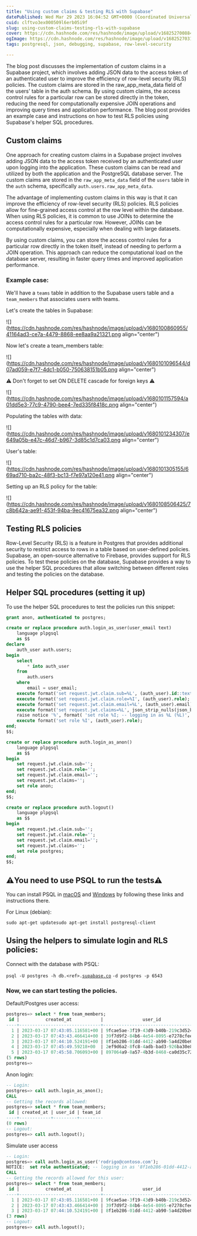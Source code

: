 ```yaml
---
title: "Using custom claims & testing RLS with Supabase"
datePublished: Wed Mar 29 2023 16:04:52 GMT+0000 (Coordinated Universal Time)
cuid: clftvo3ex000509l6erb05i9f
slug: using-custom-claims-testing-rls-with-supabase
cover: https://cdn.hashnode.com/res/hashnode/image/upload/v1682527008845/e3144d96-dc02-4372-87d7-e8dc1c9cbe52.png
ogImage: https://cdn.hashnode.com/res/hashnode/image/upload/v1682527031181/32798e14-121d-4831-b338-57f2da9c1cfe.png
tags: postgresql, json, debugging, supabase, row-level-security

---
```


The blog post discusses the implementation of custom claims in a Supabase project, which involves adding JSON data to the access token of an authenticated user to improve the efficiency of row-level security (RLS) policies. The custom claims are stored in the raw\_app\_meta\_data field of the users' table in the auth schema. By using custom claims, the access control rules for a particular row can be stored directly in the token, reducing the need for computationally expensive JOIN operations and improving query times and application performance. The blog post provides an example case and instructions on how to test RLS policies using Supabase's helper SQL procedures.

## Custom claims

One approach for creating custom claims in a Supabase project involves adding JSON data to the access token received by an authenticated user upon logging into the application. These custom claims can be read and utilized by both the application and the PostgreSQL database server. The custom claims are stored in the `raw_app_meta_data` field of the `users` table in the `auth` schema, specifically `auth.users.raw_app_meta_data`.

The advantage of implementing custom claims in this way is that it can improve the efficiency of row-level security (RLS) policies. RLS policies allow for fine-grained access control at the row level within the database. When using RLS policies, it is common to use JOINs to determine the access control rules for a particular row. However, JOINs can be computationally expensive, especially when dealing with large datasets.

By using custom claims, you can store the access control rules for a particular row directly in the token itself, instead of needing to perform a JOIN operation. This approach can reduce the computational load on the database server, resulting in faster query times and improved application performance.

### Example case:

We'll have a `teams` table in addition to the Supabase users table and a `team_members` that associates users with teams.

Let's create the tables in Supabase:

![](https://cdn.hashnode.com/res/hashnode/image/upload/v1680100860955/41164ad3-ce7a-4479-8868-ee8aa9a21321.png align="center")

Now let's create a team\_members table:

![](https://cdn.hashnode.com/res/hashnode/image/upload/v1680101096544/d07ad059-e7f7-4dc1-b050-750638151b05.png align="center")

⚠️ Don't forget to set ON DELETE cascade for foreign keys ⚠️

![](https://cdn.hashnode.com/res/hashnode/image/upload/v1680101157594/a01dd5e3-77c9-4790-bee4-7ed335f8418c.png align="center")

Populating the tables with data:

![](https://cdn.hashnode.com/res/hashnode/image/upload/v1680101234307/e649a05b-e47c-46d7-b967-3d85c1d7ca03.png align="center")

User's table:

![](https://cdn.hashnode.com/res/hashnode/image/upload/v1680101305155/669ad710-ba2c-48f3-bc13-f7e97a120e41.png align="center")

Setting up an RLS policy for the table:

![](https://cdn.hashnode.com/res/hashnode/image/upload/v1680108506425/7c8b642a-ae91-453f-94ba-9ec41675ea32.png align="center")

## Testing RLS policies

Row-Level Security (RLS) is a feature in Postgres that provides additional security to restrict access to rows in a table based on user-defined policies. Supabase, an open-source alternative to Firebase, provides support for RLS policies. To test these policies on the database, Supabase provides a way to use the helper SQL procedures that allow switching between different roles and testing the policies on the database.

## Helper SQL procedures (setting it up)

To use the helper SQL procedures to test the policies run this snippet:

```sql
grant anon, authenticated to postgres;

create or replace procedure auth.login_as_user(user_email text)
    language plpgsql
    as $$
declare
    auth_user auth.users;
begin
    select
        * into auth_user
    from
        auth.users
    where
        email = user_email;
    execute format('set request.jwt.claim.sub=%L', (auth_user).id::text);
    execute format('set request.jwt.claim.role=%I', (auth_user).role);
    execute format('set request.jwt.claim.email=%L', (auth_user).email);
    execute format('set request.jwt.claims=%L', json_strip_nulls(json_build_object('app_metadata', (auth_user).raw_app_meta_data))::text);
    raise notice '%', format( 'set role %I; -- logging in as %L (%L)', (auth_user).role, (auth_user).id, (auth_user).email);
    execute format('set role %I', (auth_user).role);
end;
$$;

create or replace procedure auth.login_as_anon()
    language plpgsql
    as $$
begin
    set request.jwt.claim.sub='';
    set request.jwt.claim.role='';
    set request.jwt.claim.email='';
    set request.jwt.claims='';
    set role anon;
end;
$$;

create or replace procedure auth.logout()
    language plpgsql
    as $$
begin
    set request.jwt.claim.sub='';
    set request.jwt.claim.role='';
    set request.jwt.claim.email='';
    set request.jwt.claims='';
    set role postgres;
end;
$$;
```

## **⚠️You need to use PSQL to run the tests⚠️**

You can install PSQL in [macOS](https://stackoverflow.com/a/49689589/2188186) and [Windows](https://www.postgresql.org/download/windows/) by following these links and instructions there.

For Linux (debian):

`sudo apt-get updatesudo apt-get install postgresql-client`

## Using the helpers to simulate login and RLS policies:

Connect with the database with PSQL:

`psql -U postgres -h db.<ref>.`[`supabase.co`](http://supabase.co) `-d postgres -p 6543`

### Now, we can start testing the policies.

Default/Postgres user access:

```sql
postgres=> select * from team_members;
 id |          created_at           |               user_id                | team_id 
----+-------------------------------+--------------------------------------+---------
  1 | 2023-03-17 07:43:05.116581+00 | 9fcae5ae-3f19-43d9-b40b-219c3d524064 |       1
  2 | 2023-03-17 07:43:43.466414+00 | 39f7d9f2-84b6-4e54-8095-e7278cfee573 |       1
  3 | 2023-03-17 07:44:10.524191+00 | 8f1eb286-01dd-4412-ab90-5a4d20be04f1 |       1
  4 | 2023-03-17 07:45:49.59218+00  | 2ef9d6a2-8fc8-4adb-bad3-926ba30e8abc |       3
  5 | 2023-03-17 07:45:58.706093+00 | 897064a9-8a57-4b3d-8468-ca0d35c72d44 |       3
(5 rows)
postgres=>
```

Anon login:

```sql
-- Login:
postgres=> call auth.login_as_anon();
CALL
-- Getting the records allowed:
postgres=> select * from team_members;
 id | created_at | user_id | team_id 
----+------------+---------+---------
(0 rows)
-- Logout:
postgres=> call auth.logout();
```

Simulate user access

```sql
-- Login:
postgres=> call auth.login_as_user('rodrigo@contoso.com');
NOTICE:  set role authenticated; -- logging in as '8f1eb286-01dd-4412-ab90-5a4d20be04f1' ('rodrigo@contoso.com')
CALL
-- Getting the records allowed for this user:
postgres=> select * from team_members;
 id |          created_at           |               user_id                | team_id 
----+-------------------------------+--------------------------------------+---------
  1 | 2023-03-17 07:43:05.116581+00 | 9fcae5ae-3f19-43d9-b40b-219c3d524064 |       1
  2 | 2023-03-17 07:43:43.466414+00 | 39f7d9f2-84b6-4e54-8095-e7278cfee573 |       1
  3 | 2023-03-17 07:44:10.524191+00 | 8f1eb286-01dd-4412-ab90-5a4d20be04f1 |       1
(3 rows)
-- Logout:
postgres=> call auth.logout();
```